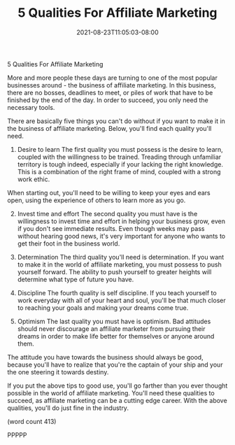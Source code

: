 ﻿---
title: "5 Qualities For Affiliate Marketing"
date: 2021-08-23T11:05:03-08:00
description: "Affiliate Marketing On The Internet Tips for Web Success"
featured_image: "/images/Affiliate Marketing On The Internet.jpg"
tags: ["Affiliate Marketing On The Internet"]
---

5 Qualities For Affiliate Marketing

More and more people these days are turning to one
of the most popular businesses around - the business
of affiliate marketing. In this business, there are
no bosses, deadlines to meet, or piles of work that
have to be finished by the end of the day.  In 
order to succeed, you only need the necessary
tools.

There are basically five things you can't do without
if you want to make it in the business of affiliate 
marketing.  Below, you'll find each quality you'll
need.

1.  Desire to learn
The first quality you must possess is the desire
to learn, coupled with the willingness to be
trained.  Treading through unfamiliar territory
is tough indeed, especially if your lacking the
right knowledge. This is a combination of the right
frame of mind, coupled with a strong work ethic.

When starting out, you'll need to be willing to 
keep your eyes and ears open, using the experience
of others to learn more as you go.

2.  Invest time and effort
The second quality you must have is the willingness
to invest time and effort in helping your business
grow, even if you don't see immediate results.  Even
though weeks may pass without hearing good news,
it's very important for anyone who wants to get 
their foot in the business world.

3.  Determination
The third quality you'll need is determination.  If
you want to make it in the world of affiliate 
marketing, you must possess to push yourself 
forward.  The ability to push yourself to greater
heights will determine what type of future you have.

4.  Discipline
The fourth quality is self discipline.  If you 
teach yourself to work everyday with all of your
heart and soul, you'll be that much closer to 
reaching your goals and making your dreams come true.

5.  Optimism
The last quality you must have is optimism.  Bad
attitudes should never discourage an affiliate
marketer from pursuing their dreams in order to
make life better for themselves or anyone around
them.

The attitude you have towards the business should
always be good, because you'll have to realize that
you're the captain of your ship and your the one 
steering it towards destiny.

If you put the above tips to good use, you'll go 
farther than you ever thought possible in the world
of affiliate marketing.  You'll need these qualities
to succeed, as affiliate marketing can be a cutting
edge career.  With the above qualities, you'll do
just fine in the industry.

(word count 413)

PPPPP
